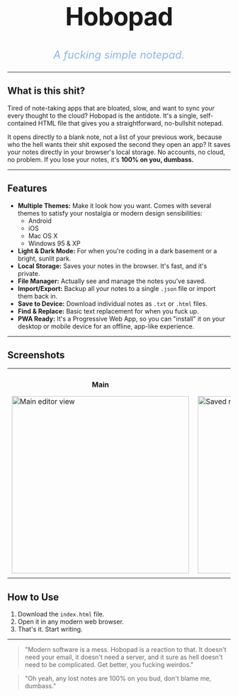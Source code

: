 <div align="center">
  <h1 style="font-size: 3.5rem; font-weight: 700; border-bottom: none; letter-spacing: -1px;">Hobopad</h1>
  <p style="font-size: 1.5rem; color: #8ab4f8; font-style: italic; margin-top: 0.5rem;">A fucking simple notepad.</p>
</div>

---

## What is this shit?

Tired of note-taking apps that are bloated, slow, and want to sync your every thought to the cloud? Hobopad is the antidote. It's a single, self-contained HTML file that gives you a straightforward, no-bullshit notepad.

It opens directly to a blank note, not a list of your previous work, because who the hell wants their shit exposed the second they open an app? It saves your notes directly in your browser's local storage. No accounts, no cloud, no problem. If you lose your notes, it's **100% on you, dumbass.**

---

## Features

-   **Multiple Themes:** Make it look how you want. Comes with several themes to satisfy your nostalgia or modern design sensibilities:
    -   Android
    -   iOS
    -   Mac OS X
    -   Windows 95 & XP
-   **Light & Dark Mode:** For when you're coding in a dark basement or a bright, sunlit park.
-   **Local Storage:** Saves your notes in the browser. It's fast, and it's private.
-   **File Manager:** Actually see and manage the notes you've saved.
-   **Import/Export:** Backup all your notes to a single `.json` file or import them back in.
-   **Save to Device:** Download individual notes as `.txt` or `.html` files.
-   **Find & Replace:** Basic text replacement for when you fuck up.
-   **PWA Ready:** It's a Progressive Web App, so you can "install" it on your desktop or mobile device for an offline, app-like experience.

---
## Screenshots

<div align="center">
<table style="border: none;">
<tr style="border: none;">
<td style="border: none; padding: 10px;" valign="top">
<p align="center"><strong>Main</strong></p>
<img src="https://www.google.com/search?q=https://raw.githubusercontent.com/DIZZYHOBO/Hobopad/main/screenshots/Main.png" alt="Main editor view" width="400">
</td>
<td style="border: none; padding: 10px;" valign="top">
<p align="center"><strong>Saved Notes</strong></p>
<img src="https://www.google.com/search?q=https://raw.githubusercontent.com/DIZZYHOBO/Hobopad/main/screenshots/Saved.png" alt="Saved notes manager" width="400">
</td>
</tr>
</table>
</div>

## How to Use

1.  Download the `index.html` file.
2.  Open it in any modern web browser.
3.  That's it. Start writing.

---

> "Modern software is a mess. Hobopad is a reaction to that. It doesn't need your email, it doesn't need a server, and it sure as hell doesn't need to be complicated. Get better, you fucking weirdos."

> "Oh yeah, any lost notes are 100% on you bud, don't blame me, dumbass."

